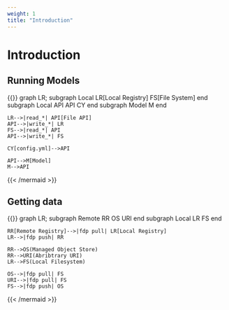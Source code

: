 ```yaml
---
weight: 1
title: "Introduction"
---
```


# Introduction

## Running Models

{{<mermaid align="left">}}
graph LR;
    subgraph Local
        LR[Local Registry]
        FS[File System]
    end
    subgraph Local API
        API
        CY
    end
    subgraph Model
        M
    end

    LR-->|read_*| API[File API]
    API-->|write_*| LR
    FS-->|read_*| API
    API-->|write_*| FS

    CY[config.yml]-->API

    API-->M[Model]
    M-->API

{{< /mermaid >}}

## Getting data

{{<mermaid align="left">}}
graph LR;
    subgraph Remote
        RR
        OS
        URI
    end
    subgraph Local
        LR
        FS
    end

    RR[Remote Registry]-->|fdp pull| LR[Local Registry]
    LR-->|fdp push| RR

    RR-->OS(Managed Object Store)
    RR-->URI(Abribtrary URI)
    LR-->FS(Local Filesystem)

    OS-->|fdp pull| FS
    URI-->|fdp pull| FS
    FS-->|fdp push| OS

{{< /mermaid >}}